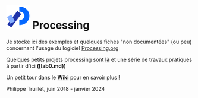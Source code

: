 # <img src="https://github.com/truillet/upssitech/blob/master/SRI/1A/Code/Processing_2021_logo.png" width=64> Processing

Je stocke ici des exemples et quelques fiches "non documentées" (ou peu) concernant l'usage du logiciel [Processing.org](https://www.processing.org)

Quelques petits projets processing sont **[là](https://github.com/truillet/tas_de_code)** et une série de travaux pratiques à partir d'ici **([lab0.md))**

Un petit tour dans le **[Wiki](https://github.com/truillet/processing/wiki)** pour en savoir plus !


Philippe Truillet, juin 2018 - janvier 2024
